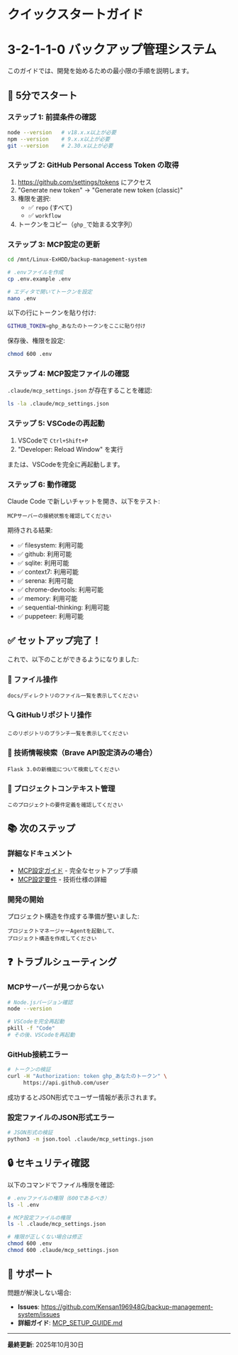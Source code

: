 # クイックスタートガイド
# 3-2-1-1-0 バックアップ管理システム

このガイドでは、開発を始めるための最小限の手順を説明します。

## 🚀 5分でスタート

### ステップ 1: 前提条件の確認

```bash
node --version   # v18.x.x以上が必要
npm --version    # 9.x.x以上が必要
git --version    # 2.30.x以上が必要
```

### ステップ 2: GitHub Personal Access Token の取得

1. https://github.com/settings/tokens にアクセス
2. "Generate new token" → "Generate new token (classic)"
3. 権限を選択:
   - ✅ `repo` (すべて)
   - ✅ `workflow`
4. トークンをコピー（`ghp_`で始まる文字列）

### ステップ 3: MCP設定の更新

```bash
cd /mnt/Linux-ExHDD/backup-management-system

# .envファイルを作成
cp .env.example .env

# エディタで開いてトークンを設定
nano .env
```

以下の行にトークンを貼り付け:
```bash
GITHUB_TOKEN=ghp_あなたのトークンをここに貼り付け
```

保存後、権限を設定:
```bash
chmod 600 .env
```

### ステップ 4: MCP設定ファイルの確認

`.claude/mcp_settings.json` が存在することを確認:

```bash
ls -la .claude/mcp_settings.json
```

### ステップ 5: VSCodeの再起動

1. VSCodeで `Ctrl+Shift+P`
2. "Developer: Reload Window" を実行

または、VSCodeを完全に再起動します。

### ステップ 6: 動作確認

Claude Code で新しいチャットを開き、以下をテスト:

```
MCPサーバーの接続状態を確認してください
```

期待される結果:
- ✅ filesystem: 利用可能
- ✅ github: 利用可能
- ✅ sqlite: 利用可能
- ✅ context7: 利用可能
- ✅ serena: 利用可能
- ✅ chrome-devtools: 利用可能
- ✅ memory: 利用可能
- ✅ sequential-thinking: 利用可能
- ✅ puppeteer: 利用可能

## ✅ セットアップ完了！

これで、以下のことができるようになりました:

### 📝 ファイル操作
```
docs/ディレクトリのファイル一覧を表示してください
```

### 🔍 GitHubリポジトリ操作
```
このリポジトリのブランチ一覧を表示してください
```

### 🔎 技術情報検索（Brave API設定済みの場合）
```
Flask 3.0の新機能について検索してください
```

### 🧠 プロジェクトコンテキスト管理
```
このプロジェクトの要件定義を確認してください
```

## 📚 次のステップ

### 詳細なドキュメント

- [MCP設定ガイド](./MCP_SETUP_GUIDE.md) - 完全なセットアップ手順
- [MCP設定要件](./MCP設定要件.txt) - 技術仕様の詳細

### 開発の開始

プロジェクト構造を作成する準備が整いました:

```
プロジェクトマネージャーAgentを起動して、
プロジェクト構造を作成してください
```

## ❓ トラブルシューティング

### MCPサーバーが見つからない

```bash
# Node.jsバージョン確認
node --version

# VSCodeを完全再起動
pkill -f "Code"
# その後、VSCodeを再起動
```

### GitHub接続エラー

```bash
# トークンの検証
curl -H "Authorization: token ghp_あなたのトークン" \
     https://api.github.com/user
```

成功するとJSON形式でユーザー情報が表示されます。

### 設定ファイルのJSON形式エラー

```bash
# JSON形式の検証
python3 -m json.tool .claude/mcp_settings.json
```

## 🔒 セキュリティ確認

以下のコマンドでファイル権限を確認:

```bash
# .envファイルの権限（600であるべき）
ls -l .env

# MCP設定ファイルの権限
ls -l .claude/mcp_settings.json

# 権限が正しくない場合は修正
chmod 600 .env
chmod 600 .claude/mcp_settings.json
```

## 📧 サポート

問題が解決しない場合:

- **Issues**: https://github.com/Kensan196948G/backup-management-system/issues
- **詳細ガイド**: [MCP_SETUP_GUIDE.md](./MCP_SETUP_GUIDE.md)

---

**最終更新**: 2025年10月30日
